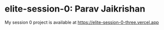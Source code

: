 # elite-session-0: Parav Jaikrishan
My session 0 project is available at https://elite-session-0-three.vercel.app
